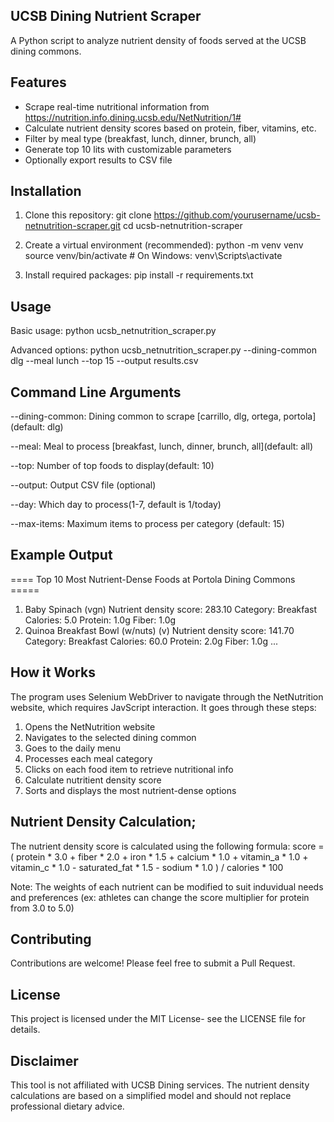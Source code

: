 ## UCSB Dining Nutrient Scraper
A Python script to analyze nutrient density of foods served at the UCSB dining commons. 

## Features
- Scrape real-time nutritional information from https://nutrition.info.dining.ucsb.edu/NetNutrition/1#
- Calculate nutrient density scores based on protein, fiber, vitamins, etc.
- Filter by meal type (breakfast, lunch, dinner, brunch, all)
- Generate top 10 lits with customizable parameters
- Optionally export results to CSV file

## Installation
1. Clone this repository:
git clone https://github.com/yourusername/ucsb-netnutrition-scraper.git
cd ucsb-netnutrition-scraper

2. Create a virtual environment (recommended):
python -m venv venv
source venv/bin/activate  # On Windows: venv\Scripts\activate

3. Install required packages:
pip install -r requirements.txt

## Usage
Basic usage:
python ucsb_netnutrition_scraper.py

Advanced options:
python ucsb_netnutrition_scraper.py --dining-common dlg --meal lunch --top 15 --output results.csv

## Command Line Arguments
--dining-common: Dining common to scrape
[carrillo, dlg, ortega, portola](default: dlg)

--meal: Meal to process [breakfast, lunch, dinner, brunch, all](default: all)

--top: Number of top foods to display(default: 10)

--output: Output CSV file (optional)

--day: Which day to process(1-7, default is 1/today)

--max-items: Maximum items to process per category (default: 15)

## Example Output
==== Top 10 Most Nutrient-Dense Foods at Portola Dining Commons =====

1. Baby Spinach (vgn)
        Nutrient density score: 283.10
        Category: Breakfast
        Calories: 5.0
        Protein: 1.0g
        Fiber: 1.0g
2. Quinoa Breakfast Bowl (w/nuts) (v)
        Nutrient density score: 141.70
        Category: Breakfast
        Calories: 60.0
        Protein: 2.0g
        Fiber: 1.0g
...

## How it Works
The program uses Selenium WebDriver to navigate through the NetNutrition website, which requires JavScript interaction. It goes through these steps:
1. Opens the NetNutrition website
2. Navigates to the selected dining common
3. Goes to the daily menu
4. Processes each meal category
5. Clicks on each food item to retrieve nutritional info
6. Calculate nutritient density score
7. Sorts and displays the most nutrient-dense options

## Nutrient Density Calculation;
The nutrient density score is calculated using the following formula:
score = (
    protein * 3.0 + 
    fiber * 2.0 + 
    iron * 1.5 + 
    calcium * 1.0 + 
    vitamin_a * 1.0 + 
    vitamin_c * 1.0 - 
    saturated_fat * 1.5 - 
    sodium * 1.0
) / calories * 100

Note: The weights of each nutrient can be modified to suit induvidual needs and preferences (ex: athletes can change the score multiplier for protein from 3.0 to 5.0)

## Contributing
Contributions are welcome! Please feel free to submit a Pull Request.

## License
This project is licensed under the MIT License- see the LICENSE file for details.

## Disclaimer
This tool is not affiliated with UCSB Dining services. The nutrient density calculations are based on a simplified model and should not replace professional dietary advice.
